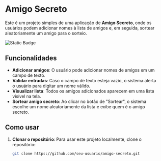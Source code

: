 # Amigo Secreto

Este é um projeto simples de uma aplicação de **Amigo Secreto**, onde os usuários podem adicionar nomes à lista de amigos e, em seguida, sortear aleatoriamente um amigo para o sorteio.

![Static Badge](https://img.shields.io/badge/:badgeContent)

## Funcionalidades

- **Adicionar amigos**: O usuário pode adicionar nomes de amigos em um campo de texto.
- **Validar entradas**: Caso o campo de texto esteja vazio, o sistema alerta o usuário para digitar um nome válido.
- **Visualizar lista**: Todos os amigos adicionados aparecem em uma lista visível na tela.
- **Sortear amigo secreto**: Ao clicar no botão de "Sortear", o sistema escolhe um nome aleatoriamente da lista e exibe quem é o amigo secreto.

## Como usar

1. **Clonar o repositório**:
   Para usar este projeto localmente, clone o repositório:

   ```bash
   git clone https://github.com/seu-usuario/amigo-secreto.git


